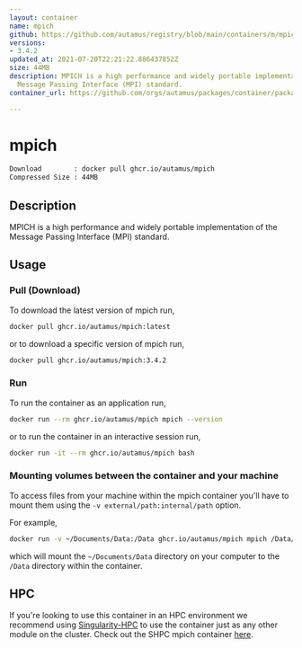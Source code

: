 ```yaml
---
layout: container
name: mpich
github: https://github.com/autamus/registry/blob/main/containers/m/mpich/spack.yaml
versions:
- 3.4.2
updated_at: 2021-07-20T22:21:22.886437852Z
size: 44MB
description: MPICH is a high performance and widely portable implementation of the
  Message Passing Interface (MPI) standard.
container_url: https://github.com/orgs/autamus/packages/container/package/mpich

---
```

# mpich
```bash 
Download        : docker pull ghcr.io/autamus/mpich
Compressed Size : 44MB
```

## Description
MPICH is a high performance and widely portable implementation of the Message Passing Interface (MPI) standard.

## Usage
### Pull (Download)
To download the latest version of mpich run,

```bash
docker pull ghcr.io/autamus/mpich:latest
```

or to download a specific version of mpich run,

```bash
docker pull ghcr.io/autamus/mpich:3.4.2
```
### Run
To run the container as an application run,
```bash
docker run --rm ghcr.io/autamus/mpich mpich --version
```

or to run the container in an interactive session run,
```bash
docker run -it --rm ghcr.io/autamus/mpich bash
```

### Mounting volumes between the container and your machine
To access files from your machine within the mpich container you'll have to mount them using the `-v external/path:internal/path` option.

For example,
```bash
docker run -v ~/Documents/Data:/Data ghcr.io/autamus/mpich mpich /Data/myData.csv
```
which will mount the `~/Documents/Data` directory on your computer to the `/Data` directory within the container.

## HPC
If you're looking to use this container in an HPC environment we recommend using [Singularity-HPC](https://singularity-hpc.readthedocs.io) to use the container just as any other module on the cluster. Check out the SHPC mpich container [here](https://singularityhub.github.io/singularity-hpc/r/ghcr.io-autamus-mpich/).
